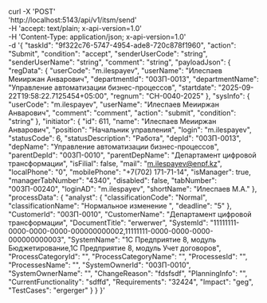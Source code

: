 curl -X 'POST' \
  'http://localhost:5143/api/v1/itsm/send' \
  -H 'accept: text/plain; x-api-version=1.0' \
  -H 'Content-Type: application/json; x-api-version=1.0' \
  -d '{
  "taskId": "9f322c76-5747-4954-ade8-720c878f1960",
  "action": "Submit",
  "condition": "accept",
  "senderUserCode": "string",
  "senderUserName": "string",
  "comment": "string",
  "payloadJson": {
    "regData": {
    "userCode": "m.ilespayev",
    "userName": "Илеспаев Меииржан Анварович",
    "departmentId": "00ЗП-0013",
    "departmentName": "Управление автоматизации бизнес-процессов",
    "startdate": "2025-09-22T19:58:22.7125454+05:00",
    "regnum": "CH-0040-2025"
  },
  "sysInfo": {
    "userCode": "m.ilespayev",
    "userName": "Илеспаев Меииржан Анварович",
    "comment": "comment",
    "action": "submit",
    "condition": "string"
  },
  "initiator": {
    "id": 611,
    "name": "Илеспаев Меииржан Анварович",
    "position": "Начальник управления",
    "login": "m.ilespayev",
    "statusCode": 6,
    "statusDescription": "Работа",
    "depId": "00ЗП-0013",
    "depName": "Управление автоматизации бизнес-процессов",
    "parentDepId": "00ЗП-0010",
    "parentDepName": "Департамент цифровой трансформации",
    "isFilial": false,
    "mail": "m.ilespayev@enpf.kz",
    "localPhone": "0",
    "mobilePhone": "+7(702) 171-71-14",
    "isManager": true,
    "managerTabNumber": "4340",
    "disabled": false,
    "tabNumber": "00ЗП-00240",
    "loginAD": "m.ilespayev",
    "shortName": "Илеспаев М.А."
  },
  "processData": {
    "analyst":
    {
      "classificationCode": "Normal",
      "classificationName": "Нормальное изменение ",
      "deadline": "5"
    },
    "CustomerId": "00ЗП-0010",
    "CustomerName": "Департамент цифровой трансформации",
    "DocumentTitle": "erwerwer",
    "SystemId": "11111111-0000-0000-0000-000000000002,11111111-0000-0000-0000-000000000003",
    "SystemName": "1С Предприятие 8, модуль Бюджетирование,1С Предприятие 8, модуль Учет договоров",
    "ProcessCategoryId": "",
    "ProcessCategoryName": "",
    "ProcessesId": "",
    "ProcessesName": "",
    "SystemOwnerId": "00ЗП-0010",
    "SystemOwnerName": "",
    "ChangeReason": "fdsfsdf",
    "PlanningInfo": "",
    "CurrentFunctionality": "sdffd",
    "Requirements": "32424",
    "Impact": "geg",
    "TestCases": "ergerger"
  }
  }
}'

